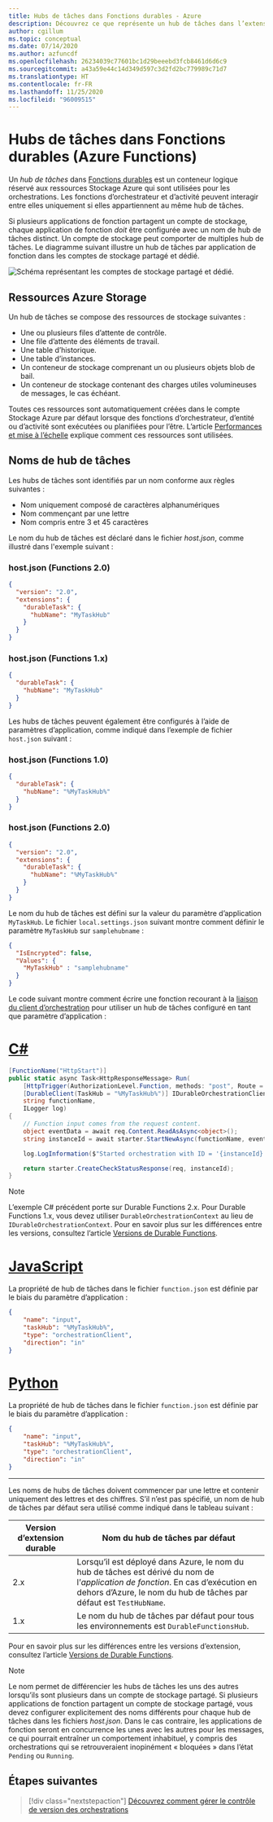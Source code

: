 ```yaml
---
title: Hubs de tâches dans Fonctions durables - Azure
description: Découvrez ce que représente un hub de tâches dans l’extension Fonctions durables pour Azure Functions. Découvrez comment configurer des hubs de tâches.
author: cgillum
ms.topic: conceptual
ms.date: 07/14/2020
ms.author: azfuncdf
ms.openlocfilehash: 26234039c77601bc1d29beeebd3fcb8461d6d6c9
ms.sourcegitcommit: a43a59e44c14d349d597c3d2fd2bc779989c71d7
ms.translationtype: HT
ms.contentlocale: fr-FR
ms.lasthandoff: 11/25/2020
ms.locfileid: "96009515"
---
```

# <a name="task-hubs-in-durable-functions-azure-functions"></a>Hubs de tâches dans Fonctions durables (Azure Functions)

Un *hub de tâches* dans [Fonctions durables](durable-functions-overview.md) est un conteneur logique réservé aux ressources Stockage Azure qui sont utilisées pour les orchestrations. Les fonctions d’orchestrateur et d’activité peuvent interagir entre elles uniquement si elles appartiennent au même hub de tâches.

Si plusieurs applications de fonction partagent un compte de stockage, chaque application de fonction *doit* être configurée avec un nom de hub de tâches distinct. Un compte de stockage peut comporter de multiples hub de tâches. Le diagramme suivant illustre un hub de tâches par application de fonction dans les comptes de stockage partagé et dédié.

![Schéma représentant les comptes de stockage partagé et dédié.](./media/durable-functions-task-hubs/task-hubs-storage.png)

## <a name="azure-storage-resources"></a>Ressources Azure Storage

Un hub de tâches se compose des ressources de stockage suivantes :

* Une ou plusieurs files d’attente de contrôle.
* Une file d’attente des éléments de travail.
* Une table d’historique.
* Une table d’instances.
* Un conteneur de stockage comprenant un ou plusieurs objets blob de bail.
* Un conteneur de stockage contenant des charges utiles volumineuses de messages, le cas échéant.

Toutes ces ressources sont automatiquement créées dans le compte Stockage Azure par défaut lorsque des fonctions d’orchestrateur, d’entité ou d’activité sont exécutées ou planifiées pour l’être. L’article [Performances et mise à l’échelle](durable-functions-perf-and-scale.md) explique comment ces ressources sont utilisées.

## <a name="task-hub-names"></a>Noms de hub de tâches

Les hubs de tâches sont identifiés par un nom conforme aux règles suivantes :

* Nom uniquement composé de caractères alphanumériques
* Nom commençant par une lettre
* Nom compris entre 3 et 45 caractères

Le nom du hub de tâches est déclaré dans le fichier *host.json*, comme illustré dans l'exemple suivant :

### <a name="hostjson-functions-20"></a>host.json (Functions 2.0)

```json
{
  "version": "2.0",
  "extensions": {
    "durableTask": {
      "hubName": "MyTaskHub"
    }
  }
}
```

### <a name="hostjson-functions-1x"></a>host.json (Functions 1.x)

```json
{
  "durableTask": {
    "hubName": "MyTaskHub"
  }
}
```

Les hubs de tâches peuvent également être configurés à l’aide de paramètres d’application, comme indiqué dans l’exemple de fichier `host.json` suivant :

### <a name="hostjson-functions-10"></a>host.json (Functions 1.0)

```json
{
  "durableTask": {
    "hubName": "%MyTaskHub%"
  }
}
```

### <a name="hostjson-functions-20"></a>host.json (Functions 2.0)

```json
{
  "version": "2.0",
  "extensions": {
    "durableTask": {
      "hubName": "%MyTaskHub%"
    }
  }
}
```

Le nom du hub de tâches est défini sur la valeur du paramètre d’application `MyTaskHub`. Le fichier `local.settings.json` suivant montre comment définir le paramètre `MyTaskHub` sur `samplehubname` :

```json
{
  "IsEncrypted": false,
  "Values": {
    "MyTaskHub" : "samplehubname"
  }
}
```

Le code suivant montre comment écrire une fonction recourant à la [liaison du client d’orchestration](durable-functions-bindings.md#orchestration-client) pour utiliser un hub de tâches configuré en tant que paramètre d’application :

# <a name="c"></a>[C#](#tab/csharp)

```csharp
[FunctionName("HttpStart")]
public static async Task<HttpResponseMessage> Run(
    [HttpTrigger(AuthorizationLevel.Function, methods: "post", Route = "orchestrators/{functionName}")] HttpRequestMessage req,
    [DurableClient(TaskHub = "%MyTaskHub%")] IDurableOrchestrationClient starter,
    string functionName,
    ILogger log)
{
    // Function input comes from the request content.
    object eventData = await req.Content.ReadAsAsync<object>();
    string instanceId = await starter.StartNewAsync(functionName, eventData);

    log.LogInformation($"Started orchestration with ID = '{instanceId}'.");

    return starter.CreateCheckStatusResponse(req, instanceId);
}
```

> [!NOTE]
> L’exemple C# précédent porte sur Durable Functions 2.x. Pour Durable Functions 1.x, vous devez utiliser `DurableOrchestrationContext` au lieu de `IDurableOrchestrationContext`. Pour en savoir plus sur les différences entre les versions, consultez l’article [Versions de Durable Functions](durable-functions-versions.md).

# <a name="javascript"></a>[JavaScript](#tab/javascript)

La propriété de hub de tâches dans le fichier `function.json` est définie par le biais du paramètre d’application :

```json
{
    "name": "input",
    "taskHub": "%MyTaskHub%",
    "type": "orchestrationClient",
    "direction": "in"
}
```

# <a name="python"></a>[Python](#tab/python)

La propriété de hub de tâches dans le fichier `function.json` est définie par le biais du paramètre d’application :

```json
{
    "name": "input",
    "taskHub": "%MyTaskHub%",
    "type": "orchestrationClient",
    "direction": "in"
}
```

---

Les noms de hubs de tâches doivent commencer par une lettre et contenir uniquement des lettres et des chiffres. S’il n’est pas spécifié, un nom de hub de tâches par défaut sera utilisé comme indiqué dans le tableau suivant :

| Version d’extension durable | Nom du hub de tâches par défaut |
| - | - |
| 2.x | Lorsqu’il est déployé dans Azure, le nom du hub de tâches est dérivé du nom de l’_application de fonction_. En cas d’exécution en dehors d’Azure, le nom du hub de tâches par défaut est `TestHubName`. |
| 1.x | Le nom du hub de tâches par défaut pour tous les environnements est `DurableFunctionsHub`. |

Pour en savoir plus sur les différences entre les versions d’extension, consultez l’article [Versions de Durable Functions](durable-functions-versions.md).

> [!NOTE]
> Le nom permet de différencier les hubs de tâches les uns des autres lorsqu’ils sont plusieurs dans un compte de stockage partagé. Si plusieurs applications de fonction partagent un compte de stockage partagé, vous devez configurer explicitement des noms différents pour chaque hub de tâches dans les fichiers *host.json*. Dans le cas contraire, les applications de fonction seront en concurrence les unes avec les autres pour les messages, ce qui pourrait entraîner un comportement inhabituel, y compris des orchestrations qui se retrouveraient inopinément « bloquées » dans l’état `Pending` ou `Running`.

## <a name="next-steps"></a>Étapes suivantes

> [!div class="nextstepaction"]
> [Découvrez comment gérer le contrôle de version des orchestrations](durable-functions-versioning.md)
